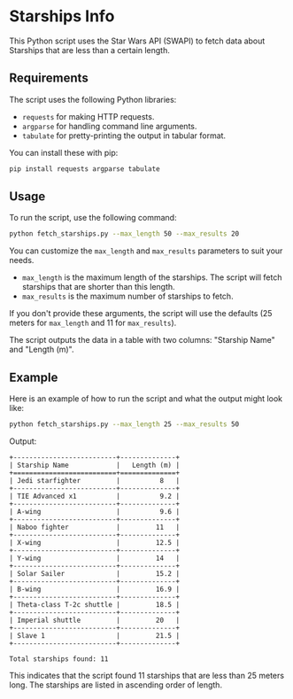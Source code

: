 
# Starships Info

This Python script uses the Star Wars API (SWAPI) to fetch data about Starships that are less than a certain length.

## Requirements

The script uses the following Python libraries:

- `requests` for making HTTP requests.
- `argparse` for handling command line arguments.
- `tabulate` for pretty-printing the output in tabular format.

You can install these with pip:

```bash
pip install requests argparse tabulate
```

## Usage

To run the script, use the following command:

```bash
python fetch_starships.py --max_length 50 --max_results 20
```

You can customize the `max_length` and `max_results` parameters to suit your needs.

- `max_length` is the maximum length of the starships. The script will fetch starships that are shorter than this length.
- `max_results` is the maximum number of starships to fetch.

If you don't provide these arguments, the script will use the defaults (25 meters for `max_length` and 11 for `max_results`).

The script outputs the data in a table with two columns: "Starship Name" and "Length (m)".

## Example

Here is an example of how to run the script and what the output might look like:

```bash
python fetch_starships.py --max_length 25 --max_results 50
```

Output:

```
+--------------------------+--------------+
| Starship Name            |   Length (m) |
+==========================+==============+
| Jedi starfighter         |          8   |
+--------------------------+--------------+
| TIE Advanced x1          |          9.2 |
+--------------------------+--------------+
| A-wing                   |          9.6 |
+--------------------------+--------------+
| Naboo fighter            |         11   |
+--------------------------+--------------+
| X-wing                   |         12.5 |
+--------------------------+--------------+
| Y-wing                   |         14   |
+--------------------------+--------------+
| Solar Sailer             |         15.2 |
+--------------------------+--------------+
| B-wing                   |         16.9 |
+--------------------------+--------------+
| Theta-class T-2c shuttle |         18.5 |
+--------------------------+--------------+
| Imperial shuttle         |         20   |
+--------------------------+--------------+
| Slave 1                  |         21.5 |
+--------------------------+--------------+

Total starships found: 11
```

This indicates that the script found 11 starships that are less than 25 meters long. The starships are listed in ascending order of length.

